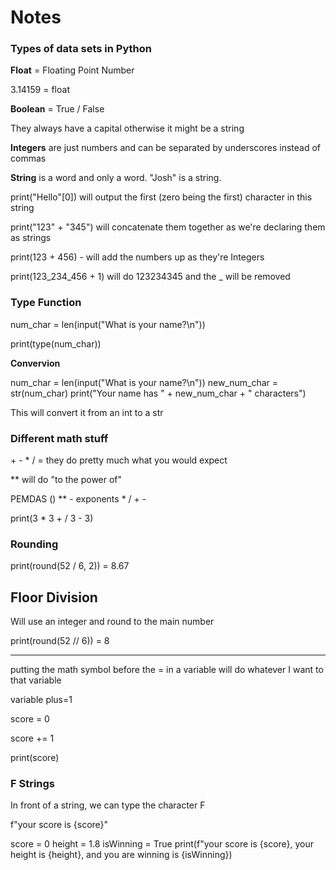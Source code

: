 # Notes

### Types of data sets in Python

**Float** = Floating Point Number

3.14159 = float

**Boolean** = True / False

They always have a capital otherwise it might be a string

**Integers** are just numbers and can be separated by underscores instead of commas

**String** is a word and only a word. "Josh" is a string. 


print("Hello"[0]) will output the first (zero being the first) character in this string

print("123" + "345") will concatenate them together as we're declaring them as strings

print(123 + 456) - will add the numbers up as they're Integers

print(123_234_456 + 1) will do 123234345 and the _ will be removed


### Type Function

num_char = len(input("What is your name?\n"))

print(type(num_char))

**Convervion** 

num_char = len(input("What is your name?\n"))
new_num_char = str(num_char)
print("Your name has " + new_num_char + " characters")

This will convert it from an int to a str

### Different math stuff

\+ - \* / = they do pretty much what you would expect

** will do "to the power of"

PEMDAS
()
** - exponents 
\* /
\+ -

print(3 * 3 + / 3 - 3)

### Rounding

print(round(52 / 6, 2)) = 8.67

## Floor Division 

Will use an integer and round to the main number

print(round(52 // 6)) = 8


---
putting the math symbol before the = in a variable will do whatever I want to that variable

variable plus=1

score = 0

score += 1

print(score)

### F Strings

In front of a string, we can type the character F 

f"your score is {score}"

score = 0
height = 1.8
isWinning = True
print(f"your score is {score}, your height is {height}, and you are winning is {isWinning})